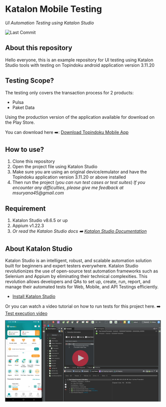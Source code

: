 # Katalon Mobile Testing
_UI Automation Testing using Katalon Studio_



![Last Commit](https://img.shields.io/github/last-commit/suryana-code/Katalon-Mobile-Testing)


## About this repository
Hello everyone, this is an example repository for UI testing using Katalon Studio tools with testing on Topindoku android application version 3.11.20

## Testing Scope?
The testing only covers the transaction process for 2 products:
- Pulsa
- Paket Data

Using the production version of the application available for download on the Play Store.

You can download here ➡️: [Download Topindoku Mobile App](https://play.google.com/store/apps/details?id=com.topindo.android&pcampaignid=web_share)





## How to use?
1. Clone this repository
2. Open the project file using Katalon Studio
3. Make sure you are using an original device/emulator and have the Topindoku application version 3.11.20 or above installed
4. Then run the project (_you can run test cases or test suites_)
_If you encounter any difficulties, please give me feedback at msuryana45@gmail.com_

## Requirement
1. Katalon Studio v8.6.5 or up
2. Appium v1.22.3
3. _Or read the Katalon Studio docs ➡️ [Katalon Studio Documentation](https://docs.katalon.com/katalon-studio/about-katalon-studio)_

## About Katalon Studio
Katalon Studio is an intelligent, robust, and scalable automation solution built for beginners and expert testers everywhere. Katalon Studio revolutionizes the use of open-source test automation frameworks such as Selenium and Appium by eliminating their technical complexities. This revolution allows developers and QAs to set up, create, run, report, and manage their automated tests for Web, Mobile, and API Testings efficiently.
- [Install Katalon Studio](https://docs.katalon.com/docs/get-started/katalon-studio-installation/install-katalon-studio-on-macoswindows)


Or you can watch a video tutorial on how to run tests for this project here.
➡️ [Test execution video](https://www.youtube.com/watch?v=p0Js7IF17yI)

<a href="https://youtu.be/egsOjqlOkBQ"><img src="https://github.com/suryana-code/Katalon-Mobile-Testing/blob/master/IMG%20Katalon%20Mobile%20Testing.png?raw=true" width="800"></a>

